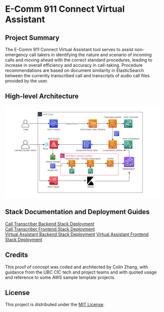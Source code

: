 # E-Comm 911 Connect Virtual Assistant

## Project Summary

The E-Comm 911 Connect Virtual Assistant tool serves to assist non-emergency call takers in identifying the nature and scenario of incoming calls and moving ahead with the correct standard procedures, leading to increase in overall efficiency and accuracy in call-taking. Procedure recommendations are based on document similarity in ElasticSearch between the currently transcribed call and transcripts of audio call files provided by the user. 

## High-level Architecture

![alt text](./images/ecomm911-AWS-diagram.png)

## Stack Documentation and Deployment Guides

[Call Transcriber Backend Stack Deployment](./backend/transcript-indexer/README.md)\
[Call Transcriber Frontend Stack Deployment](./frontend-doc.md)\
[Virtual Assistant Backend Stack Deployment](./backend/connect-virtual-assistant/README.md)
[Virtual Assistant Frontend Stack Deployment](https://github.com/UBC-CIC/ecomm-911-virtual-assistant-frontend/README.md)

## Credits
This proof of concept was coded and architected by Colin Zhang, with guidance from the UBC CIC tech and project teams and with quoted usage and reference to some AWS sample template projects.

## License
This project is distributed under the [MIT License](./LICENSE).
